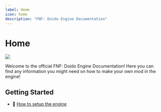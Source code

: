 ```yaml
---
label: Home
icon: home
description: "FNF: Doido Engine Documentation"
---
```


# Home

![]([https://camo.githubusercontent.com/3938134bbaa59ade279553847dafc7079d47f96d1f82dce423f301f006f99e6c/68747470733a2f2f7777772e6e657767726f756e64732e636f6d2f64756d702f647261772f3237656433386337313962393736316166393730636163363066343431653231](https://raw.githubusercontent.com/DoidoTeam/doidoteam.github.io/refs/heads/main/doido_promo.png))

Welcome to the official FNF: Doido Engine Documentation! Here you can find any information you might need on how to make your own mod in the engine!

## Getting Started
 - :rocket: [How to setup the engine](/getting-started/build/)
